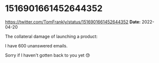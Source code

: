 # 1516901661452644352
https://twitter.com/TomFrankly/status/1516901661452644352
**Date:** 2022-04-20

The collateral damage of launching a product:

I have 600 unanswered emails.

Sorry if I haven't gotten back to you yet 😓
